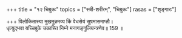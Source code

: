 +++
title = "१२ चिबुकः"
topics = ["स्त्री-शरीरम्", "चिबुकः"]
rasas = ["शृङ्गारः"]

+++
विलोकितास्या मुखमुन्नमय्य किं वेधसेयं सुषमासमाप्तौ।  
धृत्युद्भवा यच्चिबुके चकास्ति निम्ने मनागङ्गुलियन्त्रणेव॥ 159 ॥  